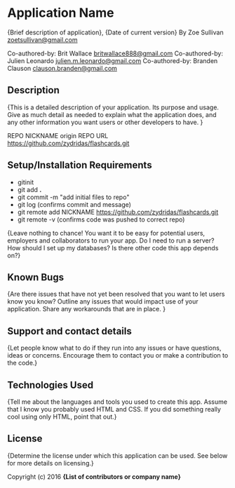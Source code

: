 # Application Name

{Brief description of application}, {Date of current version}
By Zoe Sullivan <zoetsullivan@gmail.com>

Co-authored-by: Brit Wallace <britwallace888@gmail.com>
Co-authored-by: Julien Leonardo <julien.m.leonardo@gmail.com>
Co-authored-by: Branden Clauson <clauson.branden@gmail.com>


## Description

{This is a detailed description of your application. Its purpose and usage. Give as much detail as needed to explain what the application does, and any other information you want users or other developers to have. }

REPO NICKNAME origin
REPO URL <https://github.com/zydridas/flashcards.git>

## Setup/Installation Requirements

* gitinit
* git add **.**
* git commit -m "add initial files to repo"
* git log (confirms commit and message)
* git remote add NICKNAME <https://github.com/zydridas/flashcards.git>
* git remote -v (confirms code was pushed to correct repo)

{Leave nothing to chance! You want it to be easy for potential users, employers and collaborators to run your app. Do I need to run a server? How should I set up my databases? Is there other code this app depends on?}

## Known Bugs

{Are there issues that have not yet been resolved that you want to let users know you know? Outline any issues that would impact use of your application. Share any workarounds that are in place. }

## Support and contact details

{Let people know what to do if they run into any issues or have questions, ideas or concerns. Encourage them to contact you or make a contribution to the code.}

## Technologies Used

{Tell me about the languages and tools you used to create this app. Assume that I know you probably used HTML and CSS. If you did something really cool using only HTML, point that out.}

## License

{Determine the license under which this application can be used. See below for more details on licensing.}

Copyright (c) 2016 **{List of contributors or company name}**
